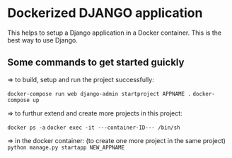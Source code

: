 # Dockerized DJANGO application

This helps to setup a Django application in a Docker container. This is the best way to use Django.

## Some commands to get started guickly

=> to build, setup and run the project successfully:

`docker-compose run web django-admin startproject APPNAME .`
`docker-compose up`

=> to furthur extend and create more projects in this project:

`docker ps -a`
`docker exec -it ---container-ID--- /bin/sh`

=> in the docker container: (to create one more project in the same project)
`python manage.py startapp NEW_APPNAME`
